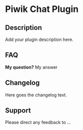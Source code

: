 # Piwik Chat Plugin

## Description

Add your plugin description here.

## FAQ

__My question?__
My answer

## Changelog

Here goes the changelog text.

## Support

Please direct any feedback to ...